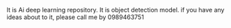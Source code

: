 It is Ai deep learning repository. It is object detection model. if you have any ideas about to it, please call me by 0989463751
